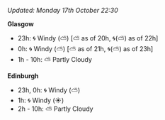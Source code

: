 *Updated: Monday 17th October 22:30*

**Glasgow**

* 23h: :cyclone: Windy (:partly_sunny:) [:partly_sunny: as of 20h, :cyclone:(:partly_sunny:) as of 22h]
* 0h: :cyclone: Windy (:partly_sunny:) [:partly_sunny: as of 21h, :cyclone:(:partly_sunny:) as of 23h]
* 1h - 10h: :partly_sunny: Partly Cloudy

**Edinburgh**

* 23h, 0h: :cyclone: Windy (:partly_sunny:)
* 1h: :cyclone: Windy (:sunny:)
* 2h - 10h: :partly_sunny: Partly Cloudy
